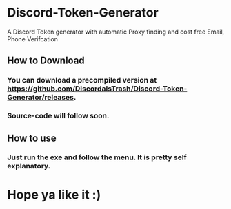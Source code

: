 # Discord-Token-Generator
A Discord Token generator with automatic Proxy finding and cost free Email, Phone Verifcation

## How to Download
### You can download a precompiled version at https://github.com/DiscordaIsTrash/Discord-Token-Generator/releases.
### Source-code will follow soon.

## How to use
### Just run the exe and follow the menu. It is pretty self explanatory.

# Hope ya like it :)
